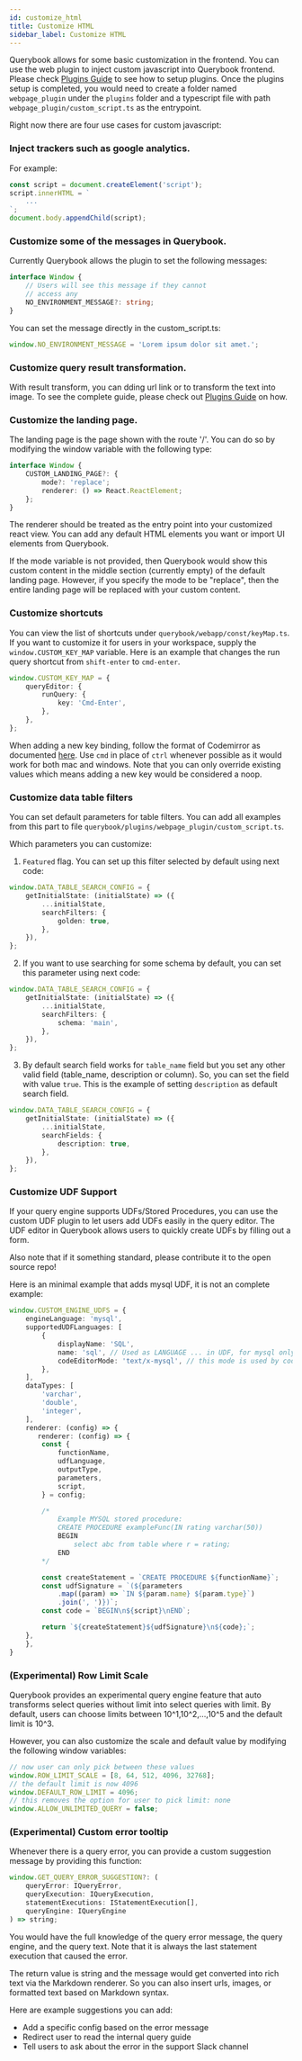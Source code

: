 ```yaml
---
id: customize_html
title: Customize HTML
sidebar_label: Customize HTML
---
```


Querybook allows for some basic customization in the frontend. You can use the web plugin to inject custom javascript into Querybook frontend. Please check [Plugins Guide](plugins.md) to see how to setup plugins. Once the plugins setup is completed, you would need to create a folder named `webpage_plugin` under the `plugins` folder and a typescript file with path `webpage_plugin/custom_script.ts` as the entrypoint.

Right now there are four use cases for custom javascript:

### Inject trackers such as google analytics.

For example:

```typescript
const script = document.createElement('script');
script.innerHTML = `
    ...
`;
document.body.appendChild(script);
```

### Customize some of the messages in Querybook.

Currently Querybook allows the plugin to set the following messages:

```typescript
interface Window {
    // Users will see this message if they cannot
    // access any
    NO_ENVIRONMENT_MESSAGE?: string;
}
```

You can set the message directly in the custom_script.ts:

```typescript
window.NO_ENVIRONMENT_MESSAGE = 'Lorem ipsum dolor sit amet.';
```

### Customize query result transformation.

With result transform, you can dding url link or to transform the text into image. To see the complete guide, please check out [Plugins Guide](add_query_result_transform.md) on how.

### Customize the landing page.

The landing page is the page shown with the route '/'. You can do so by modifying the window variable with the following type:

```typescript
interface Window {
    CUSTOM_LANDING_PAGE?: {
        mode?: 'replace';
        renderer: () => React.ReactElement;
    };
}
```

The renderer should be treated as the entry point into your customized react view. You can add any default HTML elements you want or import UI elements from Querybook.

If the mode variable is not provided, then Querybook would show this custom content in the middle section (currently empty) of the default landing page. However, if you specify the mode to be "replace", then the entire landing page will be replaced with your custom content.

### Customize shortcuts

You can view the list of shortcuts under `querybook/webapp/const/keyMap.ts`. If you want to customize it for users in your workspace, supply the `window.CUSTOM_KEY_MAP` variable. Here is an example that changes the run query shortcut from `shift-enter` to `cmd-enter`.

```typescript
window.CUSTOM_KEY_MAP = {
    queryEditor: {
        runQuery: {
            key: 'Cmd-Enter',
        },
    },
};
```

When adding a new key binding, follow the format of Codemirror as documented [here](https://codemirror.net/doc/manual.html#keymaps). Use `cmd` in place of `ctrl` whenever possible as it would work for both mac and windows. Note that you can only override existing values which means adding a new key would be considered a noop.

### Customize data table filters

You can set default parameters for table filters. You can add all examples from this part to file `querybook/plugins/webpage_plugin/custom_script.ts`.

Which parameters you can customize:

1. `Featured` flag. You can set up this filter selected by default using next code:

```typescript
window.DATA_TABLE_SEARCH_CONFIG = {
    getInitialState: (initialState) => ({
        ...initialState,
        searchFilters: {
            golden: true,
        },
    }),
};
```

2. If you want to use searching for some schema by default, you can set this parameter using next code:

```typescript
window.DATA_TABLE_SEARCH_CONFIG = {
    getInitialState: (initialState) => ({
        ...initialState,
        searchFilters: {
            schema: 'main',
        },
    }),
};
```

3. By default search field works for `table_name` field but you set any other valid field (table_name, description or column).
   So, you can set the field with value `true`. This is the example of setting `description` as default search field.

```typescript
window.DATA_TABLE_SEARCH_CONFIG = {
    getInitialState: (initialState) => ({
        ...initialState,
        searchFields: {
            description: true,
        },
    }),
};
```

### Customize UDF Support

If your query engine supports UDFs/Stored Procedures, you can use the custom UDF plugin to let users add UDFs easily in the query editor. The UDF editor in Querybook allows users to quickly create UDFs by filling out a form.

Also note that if it something standard, please contribute it to the open source repo!

Here is an minimal example that adds mysql UDF, it is not an complete example:

```typescript
window.CUSTOM_ENGINE_UDFS = {
    engineLanguage: 'mysql',
    supportedUDFLanguages: [
        {
            displayName: 'SQL',
            name: 'sql', // Used as LANGUAGE ... in UDF, for mysql only sql works
            codeEditorMode: 'text/x-mysql', // this mode is used by codemirror for editor support
        },
    ],
    dataTypes: [
        'varchar',
        'double',
        'integer',
    ],
    renderer: (config) => {
       renderer: (config) => {
        const {
            functionName,
            udfLanguage,
            outputType,
            parameters,
            script,
        } = config;

        /*
            Example MYSQL stored procedure:
            CREATE PROCEDURE exampleFunc(IN rating varchar(50))
            BEGIN
                select abc from table where r = rating;
            END
        */

        const createStatement = `CREATE PROCEDURE ${functionName}`;
        const udfSignature = `(${parameters
            .map((param) => `IN ${param.name} ${param.type}`)
            .join(', ')})`;
        const code = `BEGIN\n${script}\nEND`;

        return `${createStatement}${udfSignature}\n${code};`;
    },
    },
}
```

### (Experimental) Row Limit Scale

Querybook provides an experimental query engine feature that auto transforms select
queries without limit into select queries with limit. By default, users can choose
limits between 10^1,10^2,...,10^5 and the default limit is 10^3.

However, you can also customize the scale and default value by modifying the following
window variables:

```js
// now user can only pick between these values
window.ROW_LIMIT_SCALE = [8, 64, 512, 4096, 32768];
// the default limit is now 4096
window.DEFAULT_ROW_LIMIT = 4096;
// this removes the option for user to pick limit: none
window.ALLOW_UNLIMITED_QUERY = false;
```

### (Experimental) Custom error tooltip

Whenever there is a query error, you can provide a custom suggestion message by providing this function:

```js
window.GET_QUERY_ERROR_SUGGESTION?: (
    queryError: IQueryError,
    queryExecution: IQueryExecution,
    statementExecutions: IStatementExecution[],
    queryEngine: IQueryEngine
) => string;
```

You would have the full knowledge of the query error message, the query engine, and the query text. Note
that it is always the last statement execution that caused the error.

The return value is string and the message would get converted into rich text via the Markdown renderer. So you can
also insert urls, images, or formatted text based on Markdown syntax.

Here are example suggestions you can add:

-   Add a specific config based on the error message
-   Redirect user to read the internal query guide
-   Tell users to ask about the error in the support Slack channel
